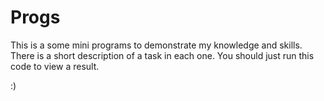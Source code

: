 # Progs

This is a some mini programs to demonstrate my knowledge and skills.
There is a short description of a task in each one.
You should just run this code to view a result.

:)
